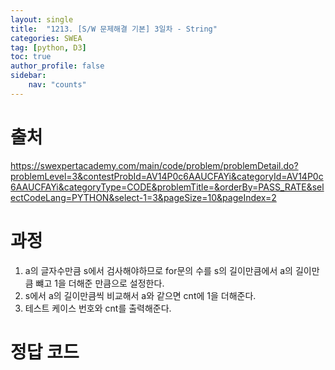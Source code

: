 ```yaml
---
layout: single
title:  "1213. [S/W 문제해결 기본] 3일차 - String"
categories: SWEA
tag: [python, D3]
toc: true
author_profile: false
sidebar:
    nav: "counts"
---
```


# 출처
<https://swexpertacademy.com/main/code/problem/problemDetail.do?problemLevel=3&contestProbId=AV14P0c6AAUCFAYi&categoryId=AV14P0c6AAUCFAYi&categoryType=CODE&problemTitle=&orderBy=PASS_RATE&selectCodeLang=PYTHON&select-1=3&pageSize=10&pageIndex=2>

  
  
# 과정
1. a의 글자수만큼 s에서 검사해야하므로 for문의 수를 s의 길이만큼에서 a의 길이만큼 뺴고 1을 더해준 만큼으로 설정한다.
2. s에서 a의 길이만큼씩 비교해서 a와 같으면 cnt에 1을 더해준다.
3. 테스트 케이스 번호와 cnt를 출력해준다.





# 정답 코드
<script src="https://gist.github.com/kghees/bee3d3c09d20e000c420f3d2c0eff96d.js"></script>